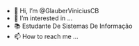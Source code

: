 - 👋 Hi, I’m @GlauberViniciusCB
- 👀 I’m interested in ...
- 📚 Estudante De Sistemas De Informação
- 📫 How to reach me ...

<!---
GlauberViniciusCB/GlauberViniciusCB is a ✨ special ✨ repository because its `README.md` (this file) appears on your GitHub profile.
You can click the Preview link to take a look at your changes.
--->
